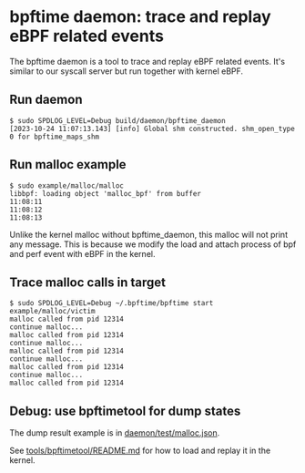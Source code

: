 # bpftime daemon: trace and replay eBPF related events

The bpftime daemon is a tool to trace and replay eBPF related events.
It's similar to our syscall server but run together with kernel eBPF.

## Run daemon

```console
$ sudo SPDLOG_LEVEL=Debug build/daemon/bpftime_daemon
[2023-10-24 11:07:13.143] [info] Global shm constructed. shm_open_type 0 for bpftime_maps_shm
```

## Run malloc example

```console
$ sudo example/malloc/malloc
libbpf: loading object 'malloc_bpf' from buffer
11:08:11 
11:08:12 
11:08:13 
```

Unlike the kernel malloc without bpftime_daemon, this malloc will not print any message. This is because we modify the load and attach process of bpf and perf event with eBPF in the kernel.

## Trace malloc calls in target

```console
$ sudo SPDLOG_LEVEL=Debug ~/.bpftime/bpftime start example/malloc/victim
malloc called from pid 12314
continue malloc...
malloc called from pid 12314
continue malloc...
malloc called from pid 12314
continue malloc...
malloc called from pid 12314
continue malloc...
malloc called from pid 12314
```

## Debug: use bpftimetool for dump states

The dump result example is in [daemon/test/malloc.json](test/malloc.json).

See [tools/bpftimetool/README.md](../tools/bpftimetool/README.md) for how to load and replay it in the kernel.


